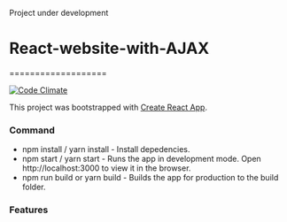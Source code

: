 Project under development

# React-website-with-AJAX

===================

[![Code Climate](https://codeclimate.com/github/MarcinJarecki/React-website-with-AJAX/badges/gpa.svg)](https://codeclimate.com/github/MarcinJarecki/React-website-with-AJAX)

This project was bootstrapped with [Create React App](https://github.com/facebookincubator/create-react-app).

### Command
- npm install / yarn install - Install depedencies.
- npm start / yarn start - Runs the app in development mode. Open http://localhost:3000 to view it in the browser.
- npm run build or yarn build - Builds the app for production to the build folder.

### Features
